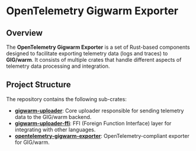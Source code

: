 # OpenTelemetry Gigwarm Exporter

## Overview
The **OpenTelemetry Gigwarm Exporter** is a set of Rust-based components designed to facilitate exporting telemetry data (logs and traces) to **GIG/warm**. It consists of multiple crates that handle different aspects of telemetry data processing and integration.

## Project Structure
The repository contains the following sub-crates:

- **[gigwarm-uploader](gigwarm-uploader/)**: Core uploader responsible for sending telemetry data to the GIG/warm backend.
- **[gigwarm-uploader-ffi](gigwarm-uploader-ffi/)**: FFI (Foreign Function Interface) layer for integrating with other languages.
- **[opentelemetry-gigwarm-exporter](opentelemetry-gigwarm-exporter/)**: OpenTelemetry-compliant exporter for GIG/warm.